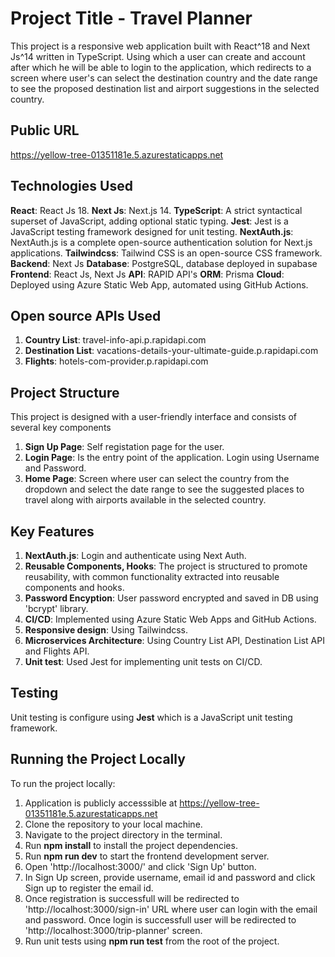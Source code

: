 # Project Title - Travel Planner
This project is a responsive web application built with React^18 and Next Js^14 written in TypeScript. Using which a user can create and account after which he will be able to login to the application, which redirects to a screen where user's can select the destination country and the date range to see the proposed destination list and airport suggestions in the selected country.

## Public URL
https://yellow-tree-01351181e.5.azurestaticapps.net

## Technologies Used
**React**: React Js 18.
**Next Js**: Next.js 14.
**TypeScript**: A strict syntactical superset of JavaScript, adding optional static typing.
**Jest**: Jest is a JavaScript testing framework designed for unit testing.
**NextAuth.js**: NextAuth.js is a complete open-source authentication solution for Next.js applications.
**Tailwindcss**: Tailwind CSS is an open-source CSS framework.
**Backend**: Next Js
**Database**: PostgreSQL, database deployed in supabase
**Frontend**: React Js, Next Js
**API**: RAPID API's
**ORM**: Prisma
**Cloud**: Deployed using Azure Static Web App, automated using GitHub Actions.

## Open source APIs Used
1. **Country List**: travel-info-api.p.rapidapi.com
2. **Destination List**: vacations-details-your-ultimate-guide.p.rapidapi.com
3. **Flights**: hotels-com-provider.p.rapidapi.com

## Project Structure
This project is designed with a user-friendly interface and consists of several key components

1. **Sign Up Page**: Self registation page for the user.
2. **Login Page**: Is the entry point of the application. Login using Username and Password.
3. **Home Page**: Screen where user can select the country from the dropdown and select the date range to see the suggested places to   
    travel along with airports available in the selected country.

## Key Features
1. **NextAuth.js**: Login and authenticate using Next Auth.
2. **Reusable Components, Hooks**: The project is structured to promote reusability, with common functionality extracted into reusable  
    components and hooks.
3. **Password Encyption**: User password encrypted and saved in DB using 'bcrypt' library.
4. **CI/CD**: Implemented using Azure Static Web Apps and GitHub Actions.
5. **Responsive design**: Using Tailwindcss.
6. **Microservices Architecture**: Using Country List API, Destination List API and Flights API.
7. **Unit test**: Used Jest for implementing unit tests on CI/CD.

## Testing
Unit testing is configure using **Jest** which is a JavaScript unit testing framework.

## Running the Project Locally
To run the project locally:

1. Application is publicly accesssible at https://yellow-tree-01351181e.5.azurestaticapps.net
2. Clone the repository to your local machine.
3. Navigate to the project directory in the terminal.
4. Run **npm install** to install the project dependencies.
5. Run **npm run dev** to start the frontend development server. 
6. Open 'http://localhost:3000/' and click 'Sign Up' button.
7. In Sign Up screen, provide username, email id and password and click Sign up to register the email id.
8. Once registration is successfull will be redirected to 'http://localhost:3000/sign-in' URL where user can login with the email and 
    password. Once login is successfull user will be redirected to 'http://localhost:3000/trip-planner' screen.
9. Run unit tests using **npm run test** from the root of the project.